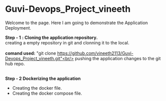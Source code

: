 # Guvi-Devops_Project_vineeth
Welcome to the page.
Here I am going to demonstrate the Application Deployment.

**Step - 1**
**: Cloning the application repository.**
<br> creating a empty repository in git and clonning it to the local. <br/>
<br>**comand used:** "git clone https://github.com/vineeth2113/Guvi-Devops_Project_vineeth.git"<br/>
pushing the application changes to the git hub repo.

<br>**Step - 2 Dockerizing the application** <br/>
* Creating the docker file.
*  Creating the docker compose file.<br/>
